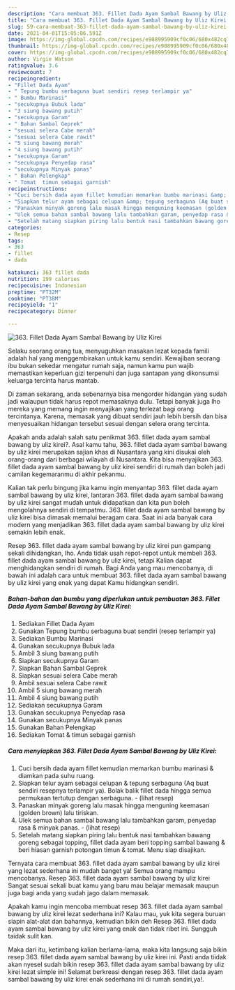 ```yaml
---
description: "Cara membuat 363. Fillet Dada Ayam Sambal Bawang by Uliz Kirei yang nikmat Untuk Jualan"
title: "Cara membuat 363. Fillet Dada Ayam Sambal Bawang by Uliz Kirei yang nikmat Untuk Jualan"
slug: 59-cara-membuat-363-fillet-dada-ayam-sambal-bawang-by-uliz-kirei-yang-nikmat-untuk-jualan
date: 2021-04-01T15:05:06.591Z
image: https://img-global.cpcdn.com/recipes/e988995909cf0c06/680x482cq70/363-fillet-dada-ayam-sambal-bawang-by-uliz-kirei-foto-resep-utama.jpg
thumbnail: https://img-global.cpcdn.com/recipes/e988995909cf0c06/680x482cq70/363-fillet-dada-ayam-sambal-bawang-by-uliz-kirei-foto-resep-utama.jpg
cover: https://img-global.cpcdn.com/recipes/e988995909cf0c06/680x482cq70/363-fillet-dada-ayam-sambal-bawang-by-uliz-kirei-foto-resep-utama.jpg
author: Virgie Watson
ratingvalue: 3.6
reviewcount: 7
recipeingredient:
- "Fillet Dada Ayam"
- " Tepung bumbu serbaguna buat sendiri resep terlampir ya"
- " Bumbu Marinasi"
- "secukupnya Bubuk lada"
- "3 siung bawang putih"
- "secukupnya Garam"
- " Bahan Sambal Geprek"
- "sesuai selera Cabe merah"
- "sesuai selera Cabe rawit"
- "5 siung bawang merah"
- "4 siung bawang putih"
- "secukupnya Garam"
- "secukupnya Penyedap rasa"
- "secukupnya Minyak panas"
- " Bahan Pelengkap"
- " Tomat  timun sebagai garnish"
recipeinstructions:
- "Cuci bersih dada ayam fillet kemudian memarkan bumbu marinasi &amp; diamkan pada suhu ruang."
- "Siapkan telur ayam sebagai celupan &amp; tepung serbaguna (Aq buat sendiri resepnya terlampir ya). Bolak balik fillet dada hingga semua permukaan tertutup dengan serbaguna.           (lihat resep)"
- "Panaskan minyak goreng lalu masak hingga menguning keemasan (golden brown) lalu tiriskan."
- "Ulek semua bahan sambal bawang lalu tambahkan garam, penyedap rasa &amp; minyak panas.           (lihat resep)"
- "Setelah matang siapkan piring lalu bentuk nasi tambahkan bawang goreng sebagai topping, fillet dada ayam beri topping sambal bawang &amp; beri hiasan garnish potongan timun &amp; tomat. Menu siap disajikan."
categories:
- Resep
tags:
- 363
- fillet
- dada

katakunci: 363 fillet dada 
nutrition: 199 calories
recipecuisine: Indonesian
preptime: "PT32M"
cooktime: "PT38M"
recipeyield: "1"
recipecategory: Dinner

---
```



![363. Fillet Dada Ayam Sambal Bawang by Uliz Kirei](https://img-global.cpcdn.com/recipes/e988995909cf0c06/680x482cq70/363-fillet-dada-ayam-sambal-bawang-by-uliz-kirei-foto-resep-utama.jpg)

Selaku seorang orang tua, menyuguhkan masakan lezat kepada famili adalah hal yang menggembirakan untuk kamu sendiri. Kewajiban seorang ibu bukan sekedar mengatur rumah saja, namun kamu pun wajib memastikan keperluan gizi terpenuhi dan juga santapan yang dikonsumsi keluarga tercinta harus mantab.

Di zaman  sekarang, anda sebenarnya bisa mengorder hidangan yang sudah jadi walaupun tidak harus repot memasaknya dulu. Tetapi banyak juga lho mereka yang memang ingin menyajikan yang terlezat bagi orang tercintanya. Karena, memasak yang dibuat sendiri jauh lebih bersih dan bisa menyesuaikan hidangan tersebut sesuai dengan selera orang tercinta. 



Apakah anda adalah salah satu penikmat 363. fillet dada ayam sambal bawang by uliz kirei?. Asal kamu tahu, 363. fillet dada ayam sambal bawang by uliz kirei merupakan sajian khas di Nusantara yang kini disukai oleh orang-orang dari berbagai wilayah di Nusantara. Kita bisa menyajikan 363. fillet dada ayam sambal bawang by uliz kirei sendiri di rumah dan boleh jadi camilan kegemaranmu di akhir pekanmu.

Kalian tak perlu bingung jika kamu ingin menyantap 363. fillet dada ayam sambal bawang by uliz kirei, lantaran 363. fillet dada ayam sambal bawang by uliz kirei sangat mudah untuk didapatkan dan kita pun boleh mengolahnya sendiri di tempatmu. 363. fillet dada ayam sambal bawang by uliz kirei bisa dimasak memalui beragam cara. Saat ini ada banyak cara modern yang menjadikan 363. fillet dada ayam sambal bawang by uliz kirei semakin lebih enak.

Resep 363. fillet dada ayam sambal bawang by uliz kirei pun gampang sekali dihidangkan, lho. Anda tidak usah repot-repot untuk membeli 363. fillet dada ayam sambal bawang by uliz kirei, tetapi Kalian dapat menghidangkan sendiri di rumah. Bagi Anda yang mau mencobanya, di bawah ini adalah cara untuk membuat 363. fillet dada ayam sambal bawang by uliz kirei yang enak yang dapat Kamu hidangkan sendiri.

<!--inarticleads1-->

##### Bahan-bahan dan bumbu yang diperlukan untuk pembuatan 363. Fillet Dada Ayam Sambal Bawang by Uliz Kirei:

1. Sediakan Fillet Dada Ayam
1. Gunakan  Tepung bumbu serbaguna buat sendiri (resep terlampir ya)
1. Sediakan  Bumbu Marinasi
1. Gunakan secukupnya Bubuk lada
1. Ambil 3 siung bawang putih
1. Siapkan secukupnya Garam
1. Siapkan  Bahan Sambal Geprek
1. Siapkan sesuai selera Cabe merah
1. Ambil sesuai selera Cabe rawit
1. Ambil 5 siung bawang merah
1. Ambil 4 siung bawang putih
1. Sediakan secukupnya Garam
1. Gunakan secukupnya Penyedap rasa
1. Gunakan secukupnya Minyak panas
1. Gunakan  Bahan Pelengkap
1. Sediakan  Tomat &amp; timun sebagai garnish




<!--inarticleads2-->

##### Cara menyiapkan 363. Fillet Dada Ayam Sambal Bawang by Uliz Kirei:

1. Cuci bersih dada ayam fillet kemudian memarkan bumbu marinasi &amp; diamkan pada suhu ruang.
1. Siapkan telur ayam sebagai celupan &amp; tepung serbaguna (Aq buat sendiri resepnya terlampir ya). Bolak balik fillet dada hingga semua permukaan tertutup dengan serbaguna. -           (lihat resep)
1. Panaskan minyak goreng lalu masak hingga menguning keemasan (golden brown) lalu tiriskan.
1. Ulek semua bahan sambal bawang lalu tambahkan garam, penyedap rasa &amp; minyak panas. -           (lihat resep)
1. Setelah matang siapkan piring lalu bentuk nasi tambahkan bawang goreng sebagai topping, fillet dada ayam beri topping sambal bawang &amp; beri hiasan garnish potongan timun &amp; tomat. Menu siap disajikan.




Ternyata cara membuat 363. fillet dada ayam sambal bawang by uliz kirei yang lezat sederhana ini mudah banget ya! Semua orang mampu mencobanya. Resep 363. fillet dada ayam sambal bawang by uliz kirei Sangat sesuai sekali buat kamu yang baru mau belajar memasak maupun juga bagi anda yang sudah jago dalam memasak.

Apakah kamu ingin mencoba membuat resep 363. fillet dada ayam sambal bawang by uliz kirei lezat sederhana ini? Kalau mau, yuk kita segera buruan siapin alat-alat dan bahannya, kemudian bikin deh Resep 363. fillet dada ayam sambal bawang by uliz kirei yang enak dan tidak ribet ini. Sungguh taidak sulit kan. 

Maka dari itu, ketimbang kalian berlama-lama, maka kita langsung saja bikin resep 363. fillet dada ayam sambal bawang by uliz kirei ini. Pasti anda tiidak akan nyesel sudah bikin resep 363. fillet dada ayam sambal bawang by uliz kirei lezat simple ini! Selamat berkreasi dengan resep 363. fillet dada ayam sambal bawang by uliz kirei enak sederhana ini di rumah sendiri,ya!.

